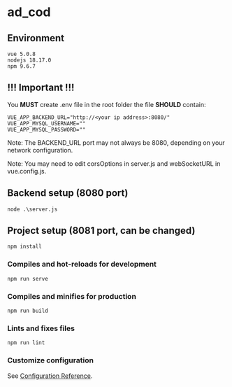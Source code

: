 # ad_cod

## Environment
```
vue 5.0.8
nodejs 18.17.0
npm 9.6.7
```

## !!! Important !!!

You **MUST** create .env file in the root folder
the file **SHOULD** contain:
```                                                                                                   .env
VUE_APP_BACKEND_URL="http://<your ip address>:8080/"
VUE_APP_MYSQL_USERNAME=""
VUE_APP_MYSQL_PASSWORD=""
```
Note: The BACKEND_URL port may not always be 8080, depending on your network configuration.

Note: You may need to edit corsOptions in server.js and webSocketURL in vue.config.js.

## Backend setup (8080 port)
```
node .\server.js
```

## Project setup (8081 port, can be changed)
```
npm install
```

### Compiles and hot-reloads for development
```
npm run serve
```

### Compiles and minifies for production
```
npm run build
```

### Lints and fixes files
```
npm run lint
```



### Customize configuration
See [Configuration Reference](https://cli.vuejs.org/config/).
